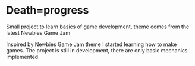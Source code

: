# Death=progress
Small project to learn basics of game development, theme comes from the latest Newbies Game Jam

Inspired by Newbies Game Jam theme I started learning how to make games. The project is still in development, there are only basic mechanics implemented.
